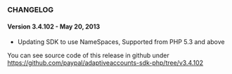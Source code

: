 ### CHANGELOG

#### Version 3.4.102 - May 20, 2013

   - Updating SDK to use NameSpaces, Supported from PHP 5.3 and above

You can see source code of this release in github under https://github.com/paypal/adaptiveaccounts-sdk-php/tree/v3.4.102
